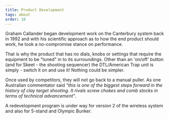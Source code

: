```yaml
---
title: Product Development
tags: about
order: 10
---
```


Graham Callander began development work on the Canterbury system back in 1992 and with his scientific approach as to how the end product should work, he took a no-compromise stance on performance.

That is why the product that has no dials, knobs or settings that require the equipment to be "tuned" in to its surroundings. Other than an 'on/off' button (and for Skeet - the shooting sequencer) the DTL/American Trap unit is simply - switch it on and use it! Nothing could be simpler.

Once used by competitors, they will not go back to a manual puller. As one Australian commentator said _"this is one of the biggest steps forward in the history of clay target shooting. It rivals screw chokes and comb stocks in terms of technical advancement"_.

A redevelopment program is under way for version 2 of the wireless system and also for 5-stand and Olympic Bunker.
